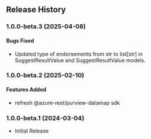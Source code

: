 ## Release History

### 1.0.0-beta.3 (2025-04-08)

#### Bugs Fixed

- Updated type of endorsements from str to list[str] in SuggestResultValue and SuggestResultValue models.

### 1.0.0-beta.2 (2025-02-10)

#### Features Added
- refresh @azure-rest/purview-datamap sdk

### 1.0.0-beta.1 (2024-03-04)
  - Initial Release
